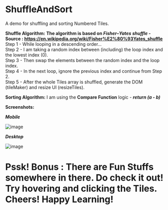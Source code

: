 # ShuffleAndSort
A demo for shuffling and sorting Numbered Tiles.

**Shuffle Algorithm:**  **The algorithm is based on _Fisher–Yates shuffle_ - Source : https://en.wikipedia.org/wiki/Fisher%E2%80%93Yates_shuffle**
Step 1 - While looping in a descending order...  
Step 2 - I am taking a random index between (including) the loop index and the lowest index (0).  
Step 3 - Then swap the elements between the random index and the loop index.  
Step 4 - In the next loop, ignore the previous index and continue from Step 2.  
Step 5 - After the whole Tiles array is shuffled, generate the DOM (tileMaker) and resize UI (resizeTiles).  

**Sorting Algorithm:** I am using the **Compare Function** logic - **_return (a - b)_**

**Screenshots:**  

_**Mobile**_  

![image](https://user-images.githubusercontent.com/6196046/138571850-c16caf47-d929-44ab-a117-a9633daba069.png)  

_**Desktop**_  

![image](https://user-images.githubusercontent.com/6196046/138571866-1f5e8f8c-2cb5-4090-b0b9-cddf499d02c7.png)  

# Pssk! Bonus : There are Fun Stuffs somewhere in there. Do check it out! Try hovering and clicking the Tiles. Cheers! Happy Learning!
